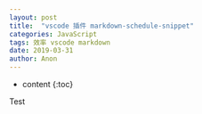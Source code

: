 ```yaml
---
layout: post
title:  "vscode 插件 markdown-schedule-snippet"
categories: JavaScript
tags: 效率 vscode markdown
date: 2019-03-31
author: Anon
---
```


* content
{:toc}

Test
